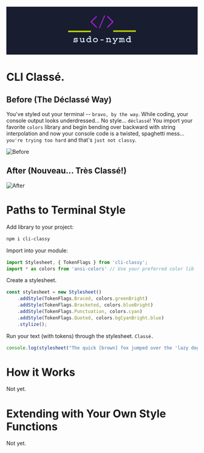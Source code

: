 ![Sudo-Nymd](https://github.com/sudo-nymd/branding/blob/main/images/banner.png?raw=true)
# CLI Classé.

## Before (The Déclassé Way)

You've styled out your terminal -- ```bravo, by the way```. While coding, your console output looks underdressed... No style... ```déclassé```! You import your favorite ```colors``` library and begin bending over backward with string interpolation and now your console code is a twisted, spaghetti mess... ```you're trying too hard``` and that's ```just not classy```.

![Before](https://github.com/sudo-nymd/cli-stylesheets/blob/master/images/before.png?raw=true)

## After (Nouveau... Très Classé!)

![After](https://github.com/sudo-nymd/cli-stylesheets/blob/master/images/after.png?raw=true)

# Paths to Terminal Style 

Add library to your project:

``` bash
npm i cli-classy
``` 

Import into your module:

``` javascript
import Stylesheet, { TokenFlags } from 'cli-classy';
import * as colors from 'ansi-colors' // Use your preferred color lib
```

Create a stylesheet.

``` javascript
const stylesheet = new Stylesheet()
    .addStyle(TokenFlags.Braced, colors.greenBright)
    .addStyle(TokenFlags.Bracketed, colors.blueBright)
    .addStyle(TokenFlags.Punctuation, colors.cyan)
    .addStyle(TokenFlags.Quoted, colors.bgCyanBright.blue)
    .stylize();
```

Run your text (with tokens) through the stylesheet. ```Classé.```

``` javascript
console.log(stylesheet("The quick [brown] fox jumped over the 'lazy dog', and the {cow} jumped over the moon! Enough said."));
```

# How it Works

Not yet. 
# Extending with Your Own Style Functions

Not yet.

